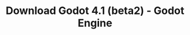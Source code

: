 ---
# Generated by /scripts/js/download_archive_generator !!! do not edit by hand !!!
title: 'Download Godot 4.1 (beta2) - Godot Engine'
type: 'download/archive'
name: '4.1'
flavor: 'beta2'
release_date: '2023-06-14T03:00:00-00:00'
release_notes: '/article/dev-snapshot-godot-4-1-beta-2/'
links:
  android.apk:
    name: 'android.apk'
    title: 'Android'
    caption: 'Universal APK (ARM64 + ARMv7 + x86_64 + x86)'
    tags:
      - 'APK download'
      - 'ARM64/v7'
      - 'x86 (64 & 32 bit)'
    hosts:
      github_builds:
        regular: 'https://github.com/godotengine/godot-builds/releases/download/4.1-beta2/Godot_v4.1-beta2_android_editor.apk'
        mono: '#'
      github:
        regular: 'https://github.com/godotengine/godot/releases/download/4.1-beta2/Godot_v4.1-beta2_android_editor.apk'
        mono: '#'
  linux.64:
    name: 'linux.64'
    title: 'Linux'
    caption: 'Standard (x86_64)'
    tags:
      - '64 bit'
    hosts:
      github_builds:
        regular: 'https://github.com/godotengine/godot-builds/releases/download/4.1-beta2/Godot_v4.1-beta2_linux.x86_64.zip'
        mono: 'https://github.com/godotengine/godot-builds/releases/download/4.1-beta2/Godot_v4.1-beta2_mono_linux_x86_64.zip'
      github:
        regular: 'https://github.com/godotengine/godot/releases/download/4.1-beta2/Godot_v4.1-beta2_linux.x86_64.zip'
        mono: 'https://github.com/godotengine/godot/releases/download/4.1-beta2/Godot_v4.1-beta2_mono_linux_x86_64.zip'
  macos.universal:
    name: 'macos.universal'
    title: 'macOS'
    caption: 'Universal (x86_64 + Apple Silicon)'
    tags:
      - 'Intel/Apple Silicon'
      - '64 bit'
    hosts:
      github_builds:
        regular: 'https://github.com/godotengine/godot-builds/releases/download/4.1-beta2/Godot_v4.1-beta2_macos.universal.zip'
        mono: 'https://github.com/godotengine/godot-builds/releases/download/4.1-beta2/Godot_v4.1-beta2_mono_macos.universal.zip'
      github:
        regular: 'https://github.com/godotengine/godot/releases/download/4.1-beta2/Godot_v4.1-beta2_macos.universal.zip'
        mono: 'https://github.com/godotengine/godot/releases/download/4.1-beta2/Godot_v4.1-beta2_mono_macos.universal.zip'
  windows.64:
    name: 'windows.64'
    title: 'Windows'
    caption: 'Standard (x86_64)'
    tags:
      - '64 bit'
    hosts:
      github_builds:
        regular: 'https://github.com/godotengine/godot-builds/releases/download/4.1-beta2/Godot_v4.1-beta2_win64.exe.zip'
        mono: 'https://github.com/godotengine/godot-builds/releases/download/4.1-beta2/Godot_v4.1-beta2_mono_win64.zip'
      github:
        regular: 'https://github.com/godotengine/godot/releases/download/4.1-beta2/Godot_v4.1-beta2_win64.exe.zip'
        mono: 'https://github.com/godotengine/godot/releases/download/4.1-beta2/Godot_v4.1-beta2_mono_win64.zip'
  web:
    name: 'web'
    title: 'Web editor'
    caption: ''
    tags:
      - 'Self-hosted'
      - 'Cross-platform'
    hosts:
      github_builds:
        regular: 'https://github.com/godotengine/godot-builds/releases/download/4.1-beta2/Godot_v4.1-beta2_web_editor.zip'
        mono: '#'
      github:
        regular: 'https://github.com/godotengine/godot/releases/download/4.1-beta2/Godot_v4.1-beta2_web_editor.zip'
        mono: '#'
  linux.arm64:
    name: 'linux.arm64'
    title: 'Linux'
    caption: 'Standard (ARM64)'
    tags:
      - 'ARM64'
      - '64 bit'
    hosts:
      github_builds:
        regular: 'https://github.com/godotengine/godot-builds/releases/download/4.1-beta2/Godot_v4.1-beta2_linux.arm64.zip'
        mono: 'https://github.com/godotengine/godot-builds/releases/download/4.1-beta2/Godot_v4.1-beta2_mono_linux_arm64.zip'
      github:
        regular: 'https://github.com/godotengine/godot/releases/download/4.1-beta2/Godot_v4.1-beta2_linux.arm64.zip'
        mono: 'https://github.com/godotengine/godot/releases/download/4.1-beta2/Godot_v4.1-beta2_mono_linux_arm64.zip'
  linux.32:
    name: 'linux.32'
    title: 'Linux'
    caption: 'Standard (x86)'
    tags:
      - '32 bit'
    hosts:
      github_builds:
        regular: 'https://github.com/godotengine/godot-builds/releases/download/4.1-beta2/Godot_v4.1-beta2_linux.x86_32.zip'
        mono: 'https://github.com/godotengine/godot-builds/releases/download/4.1-beta2/Godot_v4.1-beta2_mono_linux_x86_32.zip'
      github:
        regular: 'https://github.com/godotengine/godot/releases/download/4.1-beta2/Godot_v4.1-beta2_linux.x86_32.zip'
        mono: 'https://github.com/godotengine/godot/releases/download/4.1-beta2/Godot_v4.1-beta2_mono_linux_x86_32.zip'
  linux.arm32:
    name: 'linux.arm32'
    title: 'Linux'
    caption: 'Standard (ARM32)'
    tags:
      - 'ARM32'
      - '32 bit'
    hosts:
      github_builds:
        regular: 'https://github.com/godotengine/godot-builds/releases/download/4.1-beta2/Godot_v4.1-beta2_linux.arm32.zip'
        mono: 'https://github.com/godotengine/godot-builds/releases/download/4.1-beta2/Godot_v4.1-beta2_mono_linux_arm32.zip'
      github:
        regular: 'https://github.com/godotengine/godot/releases/download/4.1-beta2/Godot_v4.1-beta2_linux.arm32.zip'
        mono: 'https://github.com/godotengine/godot/releases/download/4.1-beta2/Godot_v4.1-beta2_mono_linux_arm32.zip'
  windows.32:
    name: 'windows.32'
    title: 'Windows'
    caption: 'Standard (x86)'
    tags:
      - '32 bit'
    hosts:
      github_builds:
        regular: 'https://github.com/godotengine/godot-builds/releases/download/4.1-beta2/Godot_v4.1-beta2_win32.exe.zip'
        mono: 'https://github.com/godotengine/godot-builds/releases/download/4.1-beta2/Godot_v4.1-beta2_mono_win32.zip'
      github:
        regular: 'https://github.com/godotengine/godot/releases/download/4.1-beta2/Godot_v4.1-beta2_win32.exe.zip'
        mono: 'https://github.com/godotengine/godot/releases/download/4.1-beta2/Godot_v4.1-beta2_mono_win32.zip'
  aar_library:
    name: 'aar_library'
    title: 'AAR library'
    caption: ''
    tags:
      - 'Android plugins'
      - 'Java'
      - 'Kotlin'
    hosts:
      github_builds:
        regular: 'https://github.com/godotengine/godot-builds/releases/download/4.1-beta2/godot-lib.4.1.beta2.template_release.aar'
        mono: '#'
      github:
        regular: 'https://github.com/godotengine/godot/releases/download/4.1-beta2/godot-lib.4.1.beta2.template_release.aar'
        mono: '#'
  templates:
    name: 'templates'
    title: 'Export templates'
    caption: ''
    tags:
      - 'Used to export your games to all supported platforms'
    hosts:
      github_builds:
        regular: 'https://github.com/godotengine/godot-builds/releases/download/4.1-beta2/Godot_v4.1-beta2_export_templates.tpz'
        mono: 'https://github.com/godotengine/godot-builds/releases/download/4.1-beta2/Godot_v4.1-beta2_mono_export_templates.tpz'
      github:
        regular: 'https://github.com/godotengine/godot/releases/download/4.1-beta2/Godot_v4.1-beta2_export_templates.tpz'
        mono: 'https://github.com/godotengine/godot/releases/download/4.1-beta2/Godot_v4.1-beta2_mono_export_templates.tpz'
primaryPlatforms:
  - 'android.apk'
  - 'linux.64'
  - 'macos.universal'
  - 'windows.64'
  - 'web'
  - 'templates'
---
